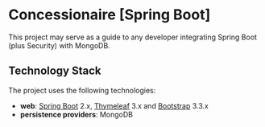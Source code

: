 # Concessionaire [Spring Boot]
This project may serve as a guide to any developer integrating Spring Boot (plus Security) with MongoDB.

## Technology Stack
The project uses the following technologies: <br/>
- **web**: [Spring Boot](https://projects.spring.io/spring-boot/) 2.x,
 [Thymeleaf](http://www.thymeleaf.org/) 3.x 
 and [Bootstrap](http://getbootstrap.com) 3.3.x <br/>
- **persistence providers**: MongoDB
